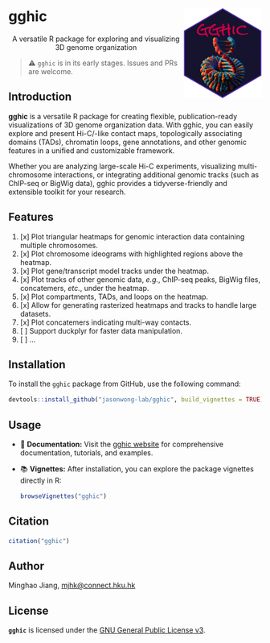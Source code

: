 <!-- markdownlint-configure-file {
  "no-inline-html": {
    "allowed_elements": [
      "p", "a", "img"
    ]
  }
} -->

# gghic <img src="https://raw.githubusercontent.com/jasonwong-lab/gghic/refs/heads/master/man/figures/logo.png" alt="gghic's logo" height="180" align="right" />

<p align="center"> A versatile R package for exploring and visualizing 3D genome organization </p>

> :warning: `gghic` is in its early stages. Issues and PRs are welcome.

## Introduction

**gghic** is a versatile R package for creating flexible, publication-ready visualizations of 3D genome organization data. With gghic, you can easily explore and present Hi-C/-like contact maps, topologically associating domains (TADs), chromatin loops, gene annotations, and other genomic features in a unified and customizable framework.

Whether you are analyzing large-scale Hi-C experiments, visualizing multi-chromosome interactions, or integrating additional genomic tracks (such as ChIP-seq or BigWig data), gghic provides a tidyverse-friendly and extensible toolkit for your research.

## Features

1. [x] Plot triangular heatmaps for genomic interaction data containing multiple chromosomes.
2. [x] Plot chromosome ideograms with highlighted regions above the heatmap.
3. [x] Plot gene/transcript model tracks under the heatmap.
4. [x] Plot tracks of other genomic data, *e.g.*, ChIP-seq peaks, BigWig files, concatemers, *etc.*, under the heatmap.
5. [x] Plot compartments, TADs, and loops on the heatmap.
6. [x] Allow for generating rasterized heatmaps and tracks to handle large datasets.
7. [x] Plot concatemers indicating multi-way contacts.
8. [ ] Support duckplyr for faster data manipulation.
9. [ ] ...

## Installation

To install the `gghic` package from GitHub, use the following command:

```r
devtools::install_github("jasonwong-lab/gghic", build_vignettes = TRUE)
```

## Usage

- 📖 **Documentation:**
  Visit the <a href="https://jasonwong-lab.github.io/gghic/" target="_blank">gghic website</a> for comprehensive documentation, tutorials, and examples.

- 📚 **Vignettes:**
  After installation, you can explore the package vignettes directly in R:

  ```r
  browseVignettes("gghic")
  ```

## Citation

```r
citation("gghic")
```

## Author

Minghao Jiang, <mjhk@connect.hku.hk>

## License

**`gghic`** is licensed under the [GNU General Public License v3](LICENSE.md).
